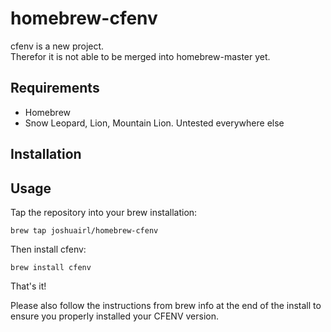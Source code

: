 # homebrew-cfenv

cfenv is a new project.  
Therefor it is not able to be merged into homebrew-master yet.

## Requirements

* Homebrew
* Snow Leopard, Lion, Mountain Lion. Untested everywhere else

## Installation
## Usage

Tap the repository into your brew installation:

    brew tap joshuairl/homebrew-cfenv

Then install cfenv:

    brew install cfenv

That's it!

Please also follow the instructions from brew info at the end of the install to ensure you properly installed your CFENV version.

